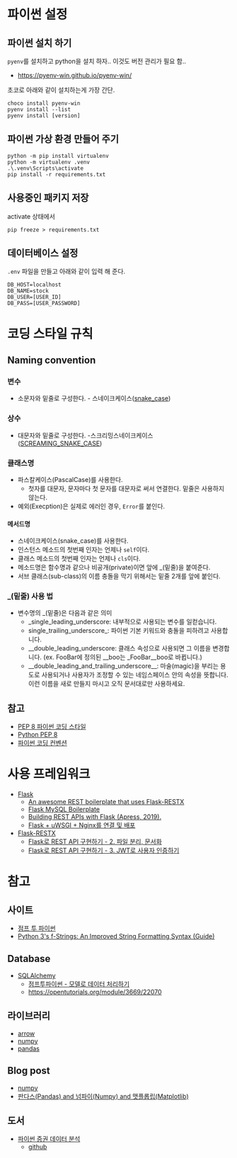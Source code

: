 # 파이썬 설정
## 파이썬 설치 하기
`pyenv`를 설치하고 python을 설치 하자..
이것도 버전 관리가 필요 함..
 * https://pyenv-win.github.io/pyenv-win/

초코로 아래와 같이 설치하는게 가장 간단.

```
choco install pyenv-win
pyenv install --list
pyenv install [version]
```

## 파이썬 가상 환경 만들어 주기

```
python -m pip install virtualenv
python -m virtualenv .venv
.\.venv\Scripts\activate
pip install -r requirements.txt
```

## 사용중인 패키지 저장
activate 상태에서
```
pip freeze > requirements.txt
```

## 데이터베이스 설정
`.env` 파일을 만들고 아래와 같이 입력 해 준다.
```
DB_HOST=localhost
DB_NAME=stock
DB_USER=[USER_ID]
DB_PASS=[USER_PASSWORD]
```

# 코딩 스타일 규칙
## Naming convention
### 변수

* 소문자와 밑줄로 구성한다. - 스네이크케이스([snake_case](https://en.wikipedia.org/wiki/Snake_case))

### 상수

* 대문자와 밑줄로 구성한다. -스크리밍스네이크케이스([SCREAMING_SNAKE_CASE](https://en.wikipedia.org/wiki/SCREAMING_SNAKE_CASE))

### 클래스명

- 파스칼케이스(PascalCase)를 사용한다.
  - 첫자를 대문자, 문자마다 첫 문자를 대문자로 써서 연결한다. 밑줄은 사용하지 않는다.
- 예외(Execption)은 실제로 에러인 경우, `Error`를 붙인다.

#### 메서드명

* 스네이크케이스(snake_case)를 사용한다.
* 인스턴스 메소드의 첫번째 인자는 언제나 `self`이다.
* 클래스 메소드의 첫번째 인자는 언제나 `cls`이다.
* 메소드명은 함수명과 같으나 비공개(private)이면 앞에 _(밑줄)을 붙여준다.
* 서브 클래스(sub-class)의 이름 충돌을 막기 위해서는 밑줄 2개를 앞에 붙인다.

### _(밑줄) 사용 법

* 변수명의 _(밑줄)은 다음과 같은 의미
  * _single_leading_underscore: 내부적으로 사용되는 변수를 일컫습니다.
  * single_trailing_underscore_: 파이썬 기본 키워드와 충돌을 피하려고 사용합니다.
  * \_\_double_leading_underscore: 클래스 속성으로 사용되면 그 이름을 변경합니다.
     (ex. FooBar에 정의된 \_\_boo는 _FooBar\_\_boo로 바뀝니다.)
  * \_\_double_leading_and_trailing_underscore__: 마술(magic)을 부리는 용도로 사용되거나 사용자가 조정할 수 있는 네임스페이스 안의 속성을 뜻합니다. 이런 이름을 새로 만들지 마시고 오직 문서대로만 사용하세요.

##  참고
* [PEP 8 파이썬 코딩 스타일](http://pythonstudy.xyz/python/article/511-%ED%8C%8C%EC%9D%B4%EC%8D%AC-%EC%BD%94%EB%94%A9-%EC%8A%A4%ED%83%80%EC%9D%BC)
* [Python PEP 8](https://b.luavis.kr/python/python-convention)
* [파이썬 코딩 컨벤션](https://spoqa.github.io/2012/08/03/about-python-coding-convention.html)


# 사용 프레임워크
* [Flask](https://flask.palletsprojects.com/en/1.1.x/)
  * [An awesome REST boilerplate that uses Flask-RESTX](https://github.com/X1Zeth2X/flask-restx-boilerplate)
  * [Flask MySQL Boilerplate](https://github.com/fromzeroedu/flask-mysql-boilerplate)
  * [Building REST APIs with Flask (Apress, 2019).](https://github.com/Apress/building-rest-apis-with-flask)
  * [Flask + uWSGI + Nginx를 연결 및 배포](https://soyoung-new-challenge.tistory.com/118)
* [Flask-RESTX](https://flask-restx.readthedocs.io/en/latest/index.html)
  * [Flask로 REST API 구현하기 - 2. 파일 분리, 문서화](https://justkode.kr/python/flask-restapi-2)
  * [Flask로 REST API 구현하기 - 3. JWT로 사용자 인증하기](https://justkode.kr/python/flask-restapi-3)

# 참고
## 사이트
* [점프 투 파이썬](https://wikidocs.net/book/1)
* [Python 3's f-Strings: An Improved String Formatting Syntax (Guide)](https://realpython.com/python-f-strings/)

## Database
* [SQLAlchemy](https://flask-sqlalchemy.palletsprojects.com/en/2.x/)
  * [점프투파이썬 - 모델로 데이터 처리하기](https://wikidocs.net/81045) 
  * https://opentutorials.org/module/3669/22070

## 라이브러리
* [arrow](https://arrow.readthedocs.io/en/stable/)
* [numpy](https://numpy.org/)
* [pandas](https://pandas.pydata.org/)

## Blog post
  * [numpy](http://pythonstudy.xyz/python/article/402-numpy-%EC%82%AC%EC%9A%A9%ED%95%98%EA%B8%B0)
  * [판다스(Pandas) and 넘파이(Numpy) and 맷플롭립(Matplotlib)](https://wikidocs.net/32829)

## 도서
* [파이썬 증권 데이터 분석](http://www.yes24.com/Product/Goods/90578506)
  * [github]()

